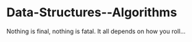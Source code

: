 # Data-Structures--Algorithms
Nothing is final, nothing is fatal. It all depends on how you roll...

